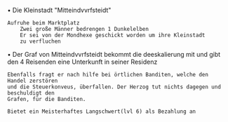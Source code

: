 •  Die Kleinstadt "Mitteindvvrfsteidt"
	
	Aufruhe beim Marktplatz
		Zwei große Männer bedrengen 1 Dunkelelben
		Er sei von der Mondhexe geschickt worden um ihre Kleinstadt
		zu verfluchen

• Der Graf von Mitteindvvrfsteidt bekommt die deeskalierung mit und gibt den 4 Reisenden eine Unterkunft in seiner Residenz
	
	Ebenfalls fragt er nach hilfe bei örtlichen Banditen, welche den Handel zerstören
	und die Steuerkonveus, überfallen. Der Herzog tut nichts dagegen und beschuldigt den 
	Grafen, für die Banditen.
	
	Bietet ein Meisterhaftes Langschwert(lvl 6) als Bezahlung an



